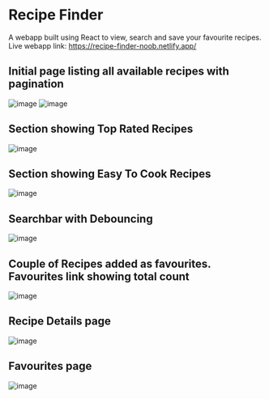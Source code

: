 # Recipe Finder
 A webapp built using React to view, search and save your favourite recipes.  
 Live webapp link: https://recipe-finder-noob.netlify.app/

 ## Initial page listing all available recipes with pagination
 ![image](https://github.com/user-attachments/assets/eb507781-d9e7-4247-97b5-97ae2a78b7d3)
![image](https://github.com/user-attachments/assets/5c69b726-27ee-4bc3-a2e7-946e5b57b0c1)

## Section showing Top Rated Recipes
![image](https://github.com/user-attachments/assets/3da8f97a-ced6-4be1-b8b6-c9f08f97726f)

## Section showing Easy To Cook Recipes
![image](https://github.com/user-attachments/assets/1c02d5eb-77f6-4ecd-a3df-967a7cdcbb17)

## Searchbar with Debouncing
![image](https://github.com/user-attachments/assets/874407ce-2259-49f0-8d11-4afb848d64c7)

## Couple of Recipes added as favourites. Favourites link showing total count
![image](https://github.com/user-attachments/assets/5c5ece15-5ccd-4ee2-ba54-b925c9a7a005)

## Recipe Details page
![image](https://github.com/user-attachments/assets/b70d02da-7095-4c3c-9abd-c6897ec434ed)

## Favourites page
![image](https://github.com/user-attachments/assets/e821008d-0f8d-41c8-9a6a-e1169ab07164)
